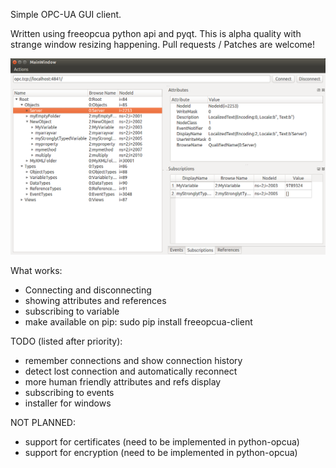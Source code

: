 Simple OPC-UA GUI client.

Written using freeopcua python api and pyqt. This is alpha quality with strange window resizing happening. Pull requests / Patches are welcome!

![Screenshot](/screenshot.png?raw=true "Screenshot")

What works:
* Connecting and disconnecting
* showing attributes and references
* subscribing to variable
* make available on pip: sudo pip install freeopcua-client

TODO (listed after priority):
* remember connections and show connection history
* detect lost connection and automatically reconnect 
* more human friendly attributes and refs display
* subscribing to events
* installer for windows

NOT PLANNED:
* support for certificates (need to be implemented in python-opcua)
* support for encryption (need to be implemented in python-opcua)


